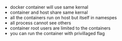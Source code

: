 

- docker container will use same kernal
- container and host share same kernal
- all the containers run on host but itself in namespes
- all process cannot see others
- container root users are limited to the containers
- you can run the container with privillaged flag



